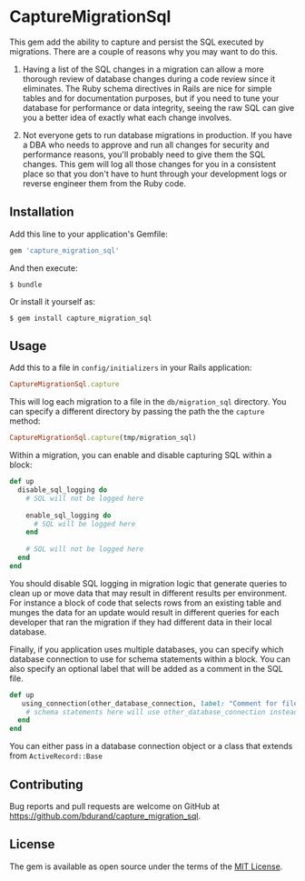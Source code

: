 # CaptureMigrationSql

This gem add the ability to capture and persist the SQL executed by migrations. There are a couple of reasons why you may want to do this.

1. Having a list of the SQL changes in a migration can allow a more thorough review of database changes during a code review since it eliminates. The Ruby schema directives in Rails are nice for simple tables and for documentation purposes, but if you need to tune your database for performance or data integrity, seeing the raw SQL can give you a better idea of exactly what each change involves.

2. Not everyone gets to run database migrations in production. If you have a DBA who needs to approve and run all changes for security and performance reasons, you'll probably need to give them the SQL changes. This gem will log all those changes for you in a consistent place so that you don't have to hunt through your development logs or reverse engineer them from the Ruby code.

## Installation

Add this line to your application's Gemfile:

```ruby
gem 'capture_migration_sql'
```

And then execute:

    $ bundle

Or install it yourself as:

    $ gem install capture_migration_sql

## Usage

Add this to a file in `config/initializers` in your Rails application:

```ruby
CaptureMigrationSql.capture
```

This will log each migration to a file in the `db/migration_sql` directory. You can specify a different directory by passing the path the the `capture` method:

```ruby
CaptureMigrationSql.capture(tmp/migration_sql)
```

Within a migration, you can enable and disable capturing SQL within a block:

```ruby
def up
  disable_sql_logging do
    # SQL will not be logged here
    
    enable_sql_logging do
      # SQL will be logged here
    end
    
    # SQL will not be logged here
  end
end
```

You should disable SQL logging in migration logic that generate queries to clean up or move data that may result in different results per environment. For instance a block of code that selects rows from an existing table and munges the data for an update would result in different queries for each developer that ran the migration if they had different data in their local database.

Finally, if you application uses multiple databases, you can specify which database connection to use for schema statements within a block. You can also specify an optional label that will be added as a comment in the SQL file.

```ruby
def up
   using_connection(other_database_connection, label: "Comment for file") do
    # schema statements here will use other_database_connection instead of ActiveRecord::Base.connection
  end
end
```

You can either pass in a database connection object or a class that extends from `ActiveRecord::Base`

## Contributing

Bug reports and pull requests are welcome on GitHub at https://github.com/bdurand/capture_migration_sql.

## License

The gem is available as open source under the terms of the [MIT License](https://opensource.org/licenses/MIT).
